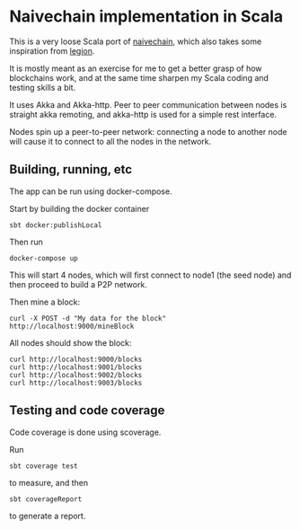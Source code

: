 Naivechain implementation in Scala
==================================

This is a very loose Scala port of [naivechain]( https://github.com/lhartikk/naivechain ), which also takes some inspiration from [legion](https://github.com/aviaviavi/legion).

It is mostly meant as an exercise for me to get a better grasp of how blockchains work, and at the same time sharpen my Scala coding and testing skills a bit.

It uses Akka and Akka-http. Peer to peer communication between nodes is straight akka remoting, and akka-http is used for a simple rest interface.

Nodes spin up a peer-to-peer network: connecting a node to another node will cause it to connect to all the nodes in the network.


Building, running, etc
----------------------

The app can be run using docker-compose.

Start by building the docker container

    sbt docker:publishLocal

Then run

    docker-compose up

This will start 4 nodes, which will first connect to node1 (the seed node) and then proceed to build a P2P network.

Then mine a block:

    curl -X POST -d "My data for the block" http://localhost:9000/mineBlock

All nodes should show the block:

    curl http://localhost:9000/blocks
    curl http://localhost:9001/blocks
    curl http://localhost:9002/blocks
    curl http://localhost:9003/blocks

Testing and code coverage
-------------------------

Code coverage is done using scoverage.

Run

    sbt coverage test

to measure, and then

    sbt coverageReport

to generate a report.


